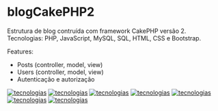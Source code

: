 # blogCakePHP2
Estrutura de blog contruída com framework CakePHP versão 2. Tecnologias: PHP, JavaScript, MySQL, SQL, HTML, CSS e Bootstrap.

Features:
- Posts (controller, model, view)
- Users (controller, model, view)
- Autenticação e autorização

[![tecnologias](https://img.shields.io/badge/PHP-777BB4?style=for-the-badge&logo=php&logoColor=white)](https://github.com/AshileySabah/blogCakePHP2)
[![tecnologias](https://img.shields.io/badge/CakePHP-777BB4?style=for-the-badge&logo=cakephp&logoColor=white)](https://github.com/AshileySabah/blogCakePHP2)
[![tecnologias](https://img.shields.io/badge/MySQL-00000F?style=for-the-badge&logo=mysql&logoColor=white)](https://github.com/AshileySabah/blogCakePHP2)
[![tecnologias](https://img.shields.io/badge/Git-F05032?style=for-the-badge&logo=git&logoColor=white)](https://github.com/AshileySabah/blogCakePHP2)
[![tecnologias](https://img.shields.io/badge/HTML5-E34F26?style=for-the-badge&logo=html5&logoColor=white)](https://github.com/AshileySabah/blogCakePHP2)
[![tecnologias](https://img.shields.io/badge/CSS3-1572B6?style=for-the-badge&logo=css3&logoColor=white)](https://github.com/AshileySabah/blogCakePHP2)
[![tecnologias](https://img.shields.io/badge/Bootstrap-563D7C?style=for-the-badge&logo=bootstrap&logoColor=white)](https://github.com/AshileySabah/blogCakePHP2)
